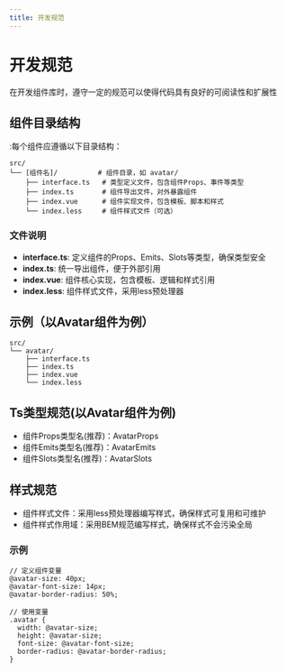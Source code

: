 ```yaml
---
title: 开发规范
---
```


# 开发规范

在开发组件库时，遵守一定的规范可以使得代码具有良好的可阅读性和扩展性

## 组件目录结构

:每个组件应遵循以下目录结构：

```
src/
└── [组件名]/          # 组件目录，如 avatar/
    ├── interface.ts   # 类型定义文件，包含组件Props、事件等类型
    ├── index.ts       # 组件导出文件，对外暴露组件
    ├── index.vue      # 组件实现文件，包含模板、脚本和样式
    └── index.less     # 组件样式文件（可选）
```

### 文件说明

- **interface.ts**: 定义组件的Props、Emits、Slots等类型，确保类型安全
- **index.ts**: 统一导出组件，便于外部引用
- **index.vue**: 组件核心实现，包含模板、逻辑和样式引用
- **index.less**: 组件样式文件，采用less预处理器

## 示例（以Avatar组件为例）

```
src/
└── avatar/
    ├── interface.ts
    ├── index.ts
    ├── index.vue
    └── index.less
```

## Ts类型规范(以Avatar组件为例)

- 组件Props类型名(推荐)：AvatarProps
- 组件Emits类型名(推荐)：AvatarEmits
- 组件Slots类型名(推荐)：AvatarSlots

## 样式规范

- 组件样式文件：采用less预处理器编写样式，确保样式可复用和可维护
- 组件样式作用域：采用BEM规范编写样式，确保样式不会污染全局

### 示例

```less
// 定义组件变量
@avatar-size: 40px;
@avatar-font-size: 14px;
@avatar-border-radius: 50%;

// 使用变量
.avatar {
  width: @avatar-size;
  height: @avatar-size;
  font-size: @avatar-font-size;
  border-radius: @avatar-border-radius;
}
```
